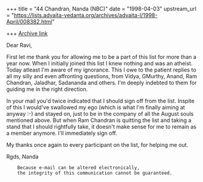 +++
title = "44 Chandran, Nanda (NBC)"
date = "1998-04-03"
upstream_url = "https://lists.advaita-vedanta.org/archives/advaita-l/1998-April/008382.html"

+++
[Archive link](https://lists.advaita-vedanta.org/archives/advaita-l/1998-April/008382.html)

Dear Ravi,

First let me thank you for allowing me to be a part of this list for
more than a year now. When I initially joined this list I knew nothing
and was an atheist. Today atleast I'm aware of my ignorance. This I owe
to the patient replies to all my silly and even affronting questions,
from Vidya, GMurthy, Anand, Ram Chandran, Jaladhar, Sadananda and
others. I'm deeply indebted to them for guiding me in the right
direction.

In your mail you'd twice indicated that I should sign off from the list.
Inspite of this I would've swallowed my ego (which is what I'm finally
aiming at anyway :-) and stayed on, just to be in the company of all the
August souls mentioned above. But when Ram Chandran is quitting the list
and taking a stand that I should rightfully take, it doesn't make sense
for me to remain as a member anymore. I'll  immediately sign off.

My thanks once again to every participant on the list, for helping me
out.

Rgds,
Nanda

        Because e-mail can be altered electronically,
        the integrity of this communication cannot be guaranteed.

